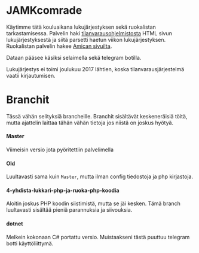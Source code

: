# JAMKcomrade
Käytimme tätä kouluaikana lukujärjestyksen sekä ruokalistan tarkastamisessa.
Palvelin haki [tilanvarausohjelmistosta](https://amp.jamk.fi/asio) HTML sivun lukujärjestyksestä ja siitä parsetti haetun viikon
lukujärjestyksen. Ruokalistan palvelin hakee [Amican sivuilta](http://www.amica.fi/ravintolat/ravintolat-kaupungeittain/jyvaskyla/aimo/).

Dataan pääsee käsiksi selaimella sekä telegram botilla.

Lukujärjestys ei toimi joulukuu 2017 lähtien, koska tilanvarausjärjestelmä vaatii kirjautumisen.

# Branchit
Tässä vähän selityksiä brancheille. Branchit sisältävät keskeneräisiä töitä, mutta ajattelin laittaa tähän vähän tietoja jos 
niistä on joskus hyötyä.

#### Master
Viimeisin versio jota pyöritettiin palvelimella

#### Old
Luultavasti sama kuin `Master`, mutta ilman config tiedostoja ja php kirjastoja.

#### 4-yhdista-lukkari-php-ja-ruoka-php-koodia
Aloitin joskus PHP koodin siistimistä, mutta se jäi kesken. Tämä branch luultavasti sisältää pieniä parannuksia ja siivouksia.

#### dotnet
Melkein kokonaan C# portattu versio. Muistaakseni tästä puuttuu telegram botti käyttöliittymä.
